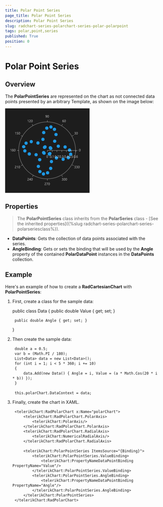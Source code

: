 ```yaml
---
title: Polar Point Series
page_title: Polar Point Series
description: Polar Point Series
slug: radchart-series-polarchart-series-polar-polarpoint
tags: polar,point,series
published: True
position: 0
---
```


# Polar Point Series



## Overview

The **PolarPointSeries** are represented on the chart as not connected data points presented by an arbitrary Template, as shown on the image below:

![Polar Point Series](images/PolarPointSeries.png)

## Properties

>The **PolarPointSeries** class inherits from the **PolarSeries** class -
[See the inherited properties]({%slug radchart-series-polarchart-series-polarseriesclass%}).

* **DataPoints**: Gets the collection of data points associated with the series.
* **AngleBinding**: Gets or sets the binding that will be used by the **Angle** property of the contained **PolarDataPoint** instances in the **DataPoints** collection.

## Example

Here's an example of how to create a **RadCartesianChart** with **PolarPointSeries**:

1. First, create a class for the sample data:

	public class Data
	{
		public double Value { get; set; }
	
		public double Angle { get; set; }
	}

1. Then create the sample data:

		double a = 0.5;
		var b = (Math.PI / 180);
		List<Data> data = new List<Data>();
		for (int i = 1; i < 5 * 360; i += 10)
		{
			data.Add(new Data() { Angle = i, Value = (a * Math.Cos(20 * i * b)) });
		}
		
		this.polarChart.DataContext = data;

1. Finally, create the chart in XAML.

		<telerikChart:RadPolarChart x:Name="polarChart">
		    <telerikChart:RadPolarChart.PolarAxis>
		        <telerikChart:PolarAxis/>
		    </telerikChart:RadPolarChart.PolarAxis>
		    <telerikChart:RadPolarChart.RadialAxis>
		        <telerikChart:NumericalRadialAxis/>
		    </telerikChart:RadPolarChart.RadialAxis>
		
		    <telerikChart:PolarPointSeries ItemsSource="{Binding}">
		        <telerikChart:PolarPointSeries.ValueBinding>
		            <telerikChart:PropertyNameDataPointBinding PropertyName="Value"/>
		        </telerikChart:PolarPointSeries.ValueBinding>
		        <telerikChart:PolarPointSeries.AngleBinding>
		            <telerikChart:PropertyNameDataPointBinding PropertyName="Angle"/>
		        </telerikChart:PolarPointSeries.AngleBinding>
		    </telerikChart:PolarPointSeries>
		</telerikChart:RadPolarChart>
